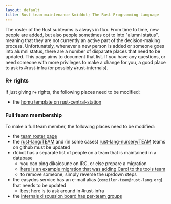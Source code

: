 ```yaml
---
layout: default
title: Rust team maintenance &middot; The Rust Programming Language
---
```


The roster of the Rust subteams is always in flux. From time to time, new people are added, but also people sometimes opt to into "alumni status", meaning that they are not currently an active part of the decision-making process. Unfortunately, whenever a new person is added or someone goes into alumni status, there are a number of disparate places that need to be updated. This page aims to document that list. If you have any questions, or need someone with more privileges to make a change for you, a good place to ask is #rust-infra (or possibly #rust-internals).

### R+ rights

If just giving r+ rights, the following places need to be modified:

- the [homu template on rust-central-station](https://github.com/alexcrichton/rust-central-station/blob/master/homu.toml.template)

### Full feam membership

To make a full team member, the following places need to be modified:

- the [team roster page](https://github.com/rust-lang/rust-www/blob/master/team.md)
- the [rust-lang/TEAM](https://github.com/orgs/rust-lang/teams) and (in some cases) [rust-lang-nursery/TEAM](https://github.com/orgs/rust-lang-nursery/teams) teams on github must be updated
- rfcbot has a separate list of people on a team that is maintained in a database
    - you can ping dikaiosune on IRC, or else prepare a migration
    - [here is an example migration that was adding Carol to the tools team](https://github.com/dikaiosune/rust-dashboard/tree/master/migrations/20170222224139_carols10cents_tools_team)
    - to remove someone, simply reverse the up/down steps
- the easydns service has an e-mail alias (`compiler-team@rust-lang.org`) that needs to be updated
    - best here is to ask around in #rust-infra
- the [internals discussion board has per-team groups](https://internals.rust-lang.org/admin/groups/custom)
